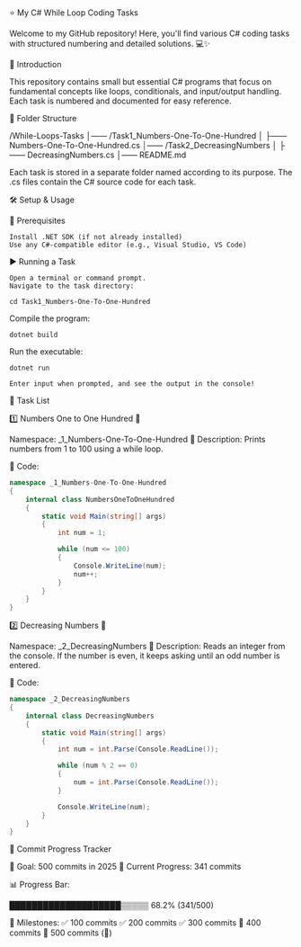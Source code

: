 ⭐ My C# While Loop Coding Tasks

Welcome to my GitHub repository! Here, you'll find various C# coding tasks with structured numbering and detailed solutions. 💻✨

🐜 Introduction

This repository contains small but essential C# programs that focus on fundamental concepts like loops, conditionals, and input/output handling. Each task is numbered and documented for easy reference.

📎 Folder Structure

/While-Loops-Tasks
│—— /Task1_Numbers-One-To-One-Hundred
│    ├—— Numbers-One-To-One-Hundred.cs
│—— /Task2_DecreasingNumbers
│    ├—— DecreasingNumbers.cs
│—— README.md

Each task is stored in a separate folder named according to its purpose. The .cs files contain the C# source code for each task.

🛠️ Setup & Usage

🔧 Prerequisites

    Install .NET SDK (if not already installed)
    Use any C#-compatible editor (e.g., Visual Studio, VS Code)

▶️ Running a Task

    Open a terminal or command prompt.
    Navigate to the task directory:

    cd Task1_Numbers-One-To-One-Hundred

Compile the program:

    dotnet build

Run the executable:

    dotnet run

    Enter input when prompted, and see the output in the console!

📌 Task List

1️⃣ Numbers One to One Hundred 🔄

Namespace: _1_Numbers-One-To-One-Hundred
📌 Description:
Prints numbers from 1 to 100 using a while loop.

📝 Code:
```csharp
namespace _1_Numbers-One-To-One-Hundred
{
    internal class NumbersOneToOneHundred
    {
        static void Main(string[] args)
        {
            int num = 1;

            while (num <= 100)
            {
                Console.WriteLine(num);
                num++;
            }
        }
    }
}
```

2️⃣ Decreasing Numbers 🔢

Namespace: _2_DecreasingNumbers
📌 Description:
Reads an integer from the console. If the number is even, it keeps asking until an odd number is entered.

📝 Code:
```csharp
namespace _2_DecreasingNumbers
{
    internal class DecreasingNumbers
    {
        static void Main(string[] args)
        {
            int num = int.Parse(Console.ReadLine());

            while (num % 2 == 0)
            {
                num = int.Parse(Console.ReadLine());
            }

            Console.WriteLine(num);
        }
    }
}
```

🎯 Commit Progress Tracker

🚀 Goal: 500 commits in 2025
📅 Current Progress: 341 commits

📊 Progress Bar:

████████████████████▒▒▒▒▒ 68.2% (341/500)

📌 Milestones:
✅ 100 commits
✅ 200 commits
✅ 300 commits
🔲 400 commits
🔲 500 commits (🎉)
